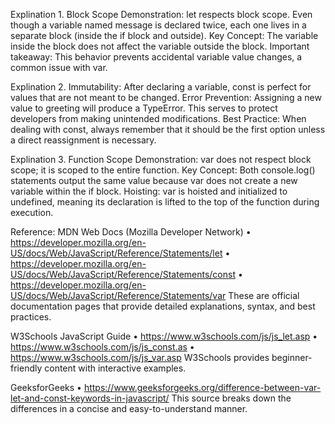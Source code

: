 Explination 1.
Block Scope Demonstration: let respects block scope. Even though a variable named message is declared twice, each one lives in a separate block (inside the if block and outside).
Key Concept: The variable inside the block does not affect the variable outside the block.
Important takeaway: This behavior prevents accidental variable value changes, a common issue with var.

Explination 2.
Immutability: After declaring a variable, const is perfect for values that are not meant to be changed.
Error Prevention: Assigning a new value to greeting will produce a TypeError. This serves to protect developers from making unintended modifications.
Best Practice: When dealing with const, always remember that it should be the first option unless a direct reassignment is necessary.

Explination 3.
Function Scope Demonstration: var does not respect block scope; it is scoped to the entire function.
Key Concept: Both console.log() statements output the same value because var does not create a new variable within the if block.
Hoisting: var is hoisted and initialized to undefined, meaning its declaration is lifted to the top of the function during execution.

Reference:
MDN Web Docs (Mozilla Developer Network)
• https://developer.mozilla.org/en-US/docs/Web/JavaScript/Reference/Statements/let
• https://developer.mozilla.org/en-US/docs/Web/JavaScript/Reference/Statements/const
• https://developer.mozilla.org/en-US/docs/Web/JavaScript/Reference/Statements/var
These are official documentation pages that provide detailed explanations, syntax, and best practices.

W3Schools JavaScript Guide
• https://www.w3schools.com/js/js_let.asp
• https://www.w3schools.com/js/js_const.as
• https://www.w3schools.com/js/js_var.asp
W3Schools provides beginner-friendly content with interactive examples.

GeeksforGeeks
• https://www.geeksforgeeks.org/difference-between-var-let-and-const-keywords-in-javascript/
This source breaks down the differences in a concise and easy-to-understand manner.


